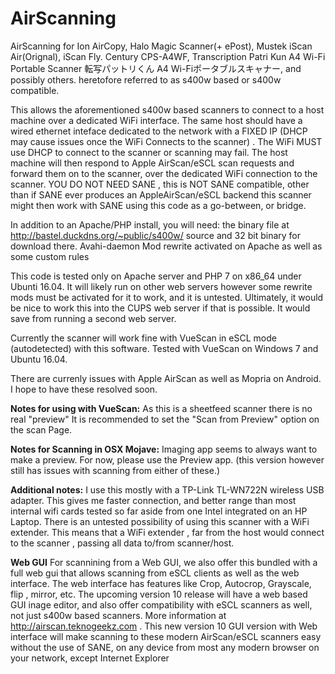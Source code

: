 # AirScanning
AirScanning for Ion AirCopy, Halo Magic Scanner(+ ePost),  Mustek iScan Air(Orignal), iScan Fly. Century CPS-A4WF, Transcription Patri Kun A4 Wi-Fi Portable Scanner 転写パットリくん A4 Wi-Fiポータブルスキャナー, and possibly others. heretofore referred to as s400w based or s400w compatible.

This allows the aforementioned s400w based scanners to connect to a host machine over a dedicated WiFi interface. The same host should have a wired ethernet inteface dedicated to the network with a FIXED IP (DHCP may cause issues once the WiFi Connects to the scanner) . The WiFi MUST use DHCP to connect to the scanner or scanning may fail. The host machine will then respond to Apple AirScan/eSCL scan requests and forward them on to the scanner, over the dedicated WiFi connection to the scanner. YOU DO NOT NEED SANE , this is NOT SANE compatible, other than if SANE ever produces an AppleAirScan/eSCL backend this scanner might then work with SANE using this code as a go-between, or bridge.

In addition to an Apache/PHP install, you will need: 
the binary file at http://bastel.duckdns.org/~public/s400w/ source and 32 bit binary for download there.
Avahi-daemon
Mod rewrite activated on Apache as well as some custom rules

This code is tested only on Apache server and PHP 7 on x86_64 under Ubunti 16.04. It will likely run on other web servers however some rewrite mods must be activated for it to work, and it is untested. Ultimately, it would be nice to work this into the CUPS web server if that is possible. It would save from running a second web server. 

Currently the scanner will work fine with VueScan in eSCL mode (autodetected) with this software.  Tested with VueScan on Windows 7 and Ubuntu 16.04.

There are currenly issues with Apple AirScan as well as Mopria on Android. I hope to have these resolved soon.

<b>Notes for using with VueScan:</b>
As this is a sheetfeed scanner there is no real "preview" It is recommended to set the "Scan from Preview" option on the scan Page.

<b>Notes for Scanning in OSX Mojave:</b>
Imaging app seems to always want to make a preview. For now, please use the Preview app. (this version however still has issues with scanning from either of these.)

<b>Additional notes:</b>
I use this mostly with a TP-Link TL-WN722N wireless USB adapter. This gives me faster connection, and better range than most internal wifi cards tested so far aside from one Intel integrated on an HP Laptop. 
There is an untested possibility of using this scanner with a WiFi extender. This means that a WiFi extender , far from the host would connect to the scanner , passing all data to/from scanner/host.


<b>Web GUI</b>
For scannining from a Web GUI, we also offer this bundled with a full web gui that allows scanning from eSCL clients as well as the web interface.  The web interface has features like Crop, Autocrop, Grayscale, flip , mirror, etc. The upcoming version 10 release will have a web based GUI inage editor, and also offer compatibility with eSCL scanners as well, not just s400w based scanners. More information at http://airscan.teknogeekz.com . This new version 10 GUI version with Web interface will make scanning to these modern AirScan/eSCL scanners easy without the use of SANE, on any device from most any modern browser on your network, except Internet Explorer




